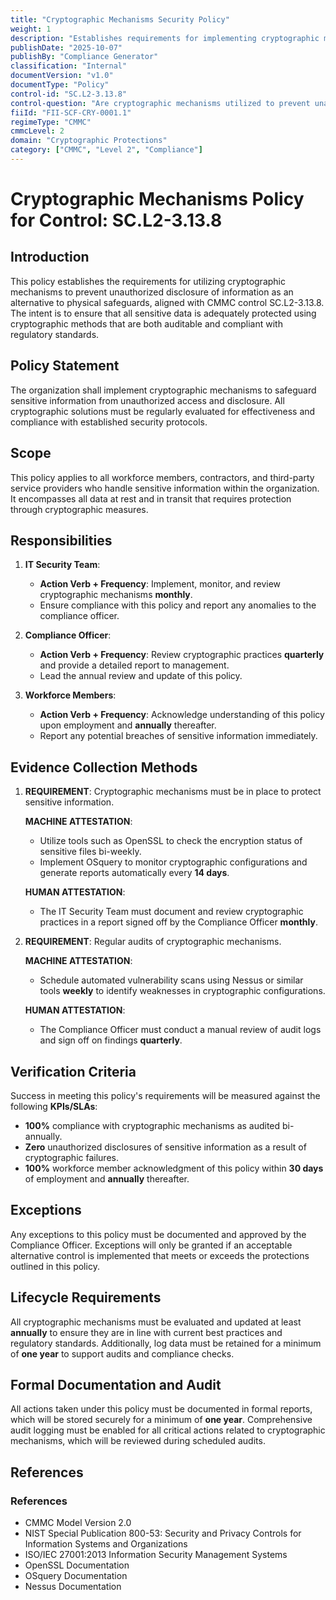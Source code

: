 ```yaml
---
title: "Cryptographic Mechanisms Security Policy"
weight: 1
description: "Establishes requirements for implementing cryptographic mechanisms to protect sensitive information from unauthorized access and disclosure within the organization."
publishDate: "2025-10-07"
publishBy: "Compliance Generator"
classification: "Internal"
documentVersion: "v1.0"
documentType: "Policy"
control-id: "SC.L2-3.13.8"
control-question: "Are cryptographic mechanisms utilized to prevent unauthorized disclosure of information as an alternative to physical safeguards?"
fiiId: "FII-SCF-CRY-0001.1"
regimeType: "CMMC"
cmmcLevel: 2
domain: "Cryptographic Protections"
category: ["CMMC", "Level 2", "Compliance"]
---
```


# Cryptographic Mechanisms Policy for Control: SC.L2-3.13.8

## Introduction
This policy establishes the requirements for utilizing cryptographic mechanisms to prevent unauthorized disclosure of information as an alternative to physical safeguards, aligned with CMMC control SC.L2-3.13.8. The intent is to ensure that all sensitive data is adequately protected using cryptographic methods that are both auditable and compliant with regulatory standards.

## Policy Statement
The organization shall implement cryptographic mechanisms to safeguard sensitive information from unauthorized access and disclosure. All cryptographic solutions must be regularly evaluated for effectiveness and compliance with established security protocols.

## Scope
This policy applies to all workforce members, contractors, and third-party service providers who handle sensitive information within the organization. It encompasses all data at rest and in transit that requires protection through cryptographic measures.

## Responsibilities
1. **IT Security Team**:
   - **Action Verb + Frequency**: Implement, monitor, and review cryptographic mechanisms **monthly**.
   - Ensure compliance with this policy and report any anomalies to the compliance officer.

2. **Compliance Officer**:
   - **Action Verb + Frequency**: Review cryptographic practices **quarterly** and provide a detailed report to management.
   - Lead the annual review and update of this policy.

3. **Workforce Members**:
   - **Action Verb + Frequency**: Acknowledge understanding of this policy upon employment and **annually** thereafter.
   - Report any potential breaches of sensitive information immediately.

## Evidence Collection Methods
1. **REQUIREMENT**: Cryptographic mechanisms must be in place to protect sensitive information.
   
   **MACHINE ATTESTATION**: 
   - Utilize tools such as OpenSSL to check the encryption status of sensitive files bi-weekly.
   - Implement OSquery to monitor cryptographic configurations and generate reports automatically every **14 days**.

   **HUMAN ATTESTATION**: 
   - The IT Security Team must document and review cryptographic practices in a report signed off by the Compliance Officer **monthly**.

2. **REQUIREMENT**: Regular audits of cryptographic mechanisms.
   
   **MACHINE ATTESTATION**: 
   - Schedule automated vulnerability scans using Nessus or similar tools **weekly** to identify weaknesses in cryptographic configurations.

   **HUMAN ATTESTATION**: 
   - The Compliance Officer must conduct a manual review of audit logs and sign off on findings **quarterly**.

## Verification Criteria
Success in meeting this policy's requirements will be measured against the following **KPIs/SLAs**:
- **100%** compliance with cryptographic mechanisms as audited bi-annually.
- **Zero** unauthorized disclosures of sensitive information as a result of cryptographic failures.
- **100%** workforce member acknowledgment of this policy within **30 days** of employment and **annually** thereafter.

## Exceptions
Any exceptions to this policy must be documented and approved by the Compliance Officer. Exceptions will only be granted if an acceptable alternative control is implemented that meets or exceeds the protections outlined in this policy.

## Lifecycle Requirements
All cryptographic mechanisms must be evaluated and updated at least **annually** to ensure they are in line with current best practices and regulatory standards. Additionally, log data must be retained for a minimum of **one year** to support audits and compliance checks.

## Formal Documentation and Audit
All actions taken under this policy must be documented in formal reports, which will be stored securely for a minimum of **one year**. Comprehensive audit logging must be enabled for all critical actions related to cryptographic mechanisms, which will be reviewed during scheduled audits.

## References
### References
- CMMC Model Version 2.0
- NIST Special Publication 800-53: Security and Privacy Controls for Information Systems and Organizations
- ISO/IEC 27001:2013 Information Security Management Systems
- OpenSSL Documentation
- OSquery Documentation
- Nessus Documentation